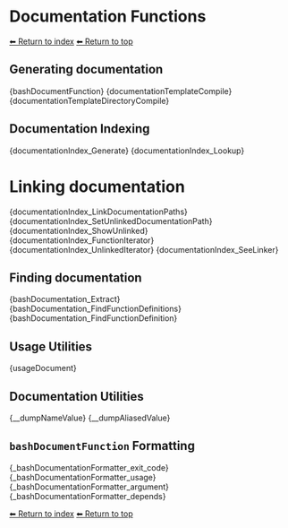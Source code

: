 # Documentation Functions

[⬅ Return to index](index.md)
[⬅ Return to top](../index.md)

## Generating documentation

{bashDocumentFunction}
{documentationTemplateCompile}
{documentationTemplateDirectoryCompile}

## Documentation Indexing

{documentationIndex_Generate}
{documentationIndex_Lookup}

# Linking documentation 

{documentationIndex_LinkDocumentationPaths}
{documentationIndex_SetUnlinkedDocumentationPath}
{documentationIndex_ShowUnlinked}
{documentationIndex_FunctionIterator}
{documentationIndex_UnlinkedIterator}
{documentationIndex_SeeLinker}

## Finding documentation

{bashDocumentation_Extract}
{bashDocumentation_FindFunctionDefinitions}
{bashDocumentation_FindFunctionDefinition}

## Usage Utilities

{usageDocument}

## Documentation Utilities

{__dumpNameValue}
{__dumpAliasedValue}

## `bashDocumentFunction` Formatting

{_bashDocumentationFormatter_exit_code}
{_bashDocumentationFormatter_usage}
{_bashDocumentationFormatter_argument}
{_bashDocumentationFormatter_depends}

[⬅ Return to index](index.md)
[⬅ Return to top](../index.md)
